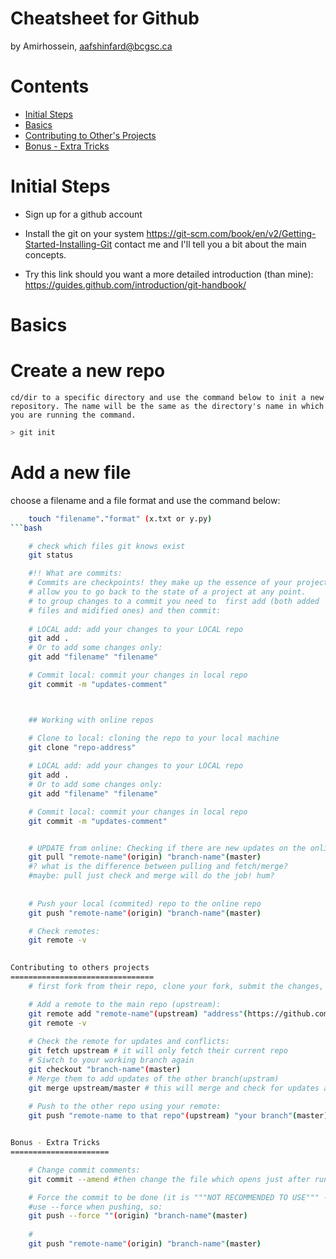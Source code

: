 Cheatsheet for Github
=====================
by Amirhossein, aafshinfard@bcgsc.ca

Contents
========

* [Initial Steps](#initial-steps)
* [Basics](#basics)
* [Contributing to Other's Projects](#contributing-to-others-projects)
* [Bonus - Extra Tricks](#bonus---extra-tricks)


Initial Steps
==============
* Sign up for a github account
* Install the git on your system
	https://git-scm.com/book/en/v2/Getting-Started-Installing-Git
 	contact me and I'll tell you a bit about the main concepts.
	
* Try this link should you want a more detailed introduction (than mine):
	https://guides.github.com/introduction/git-handbook/


Basics
======

# Create a new repo
	cd/dir to a specific directory and use the command below to init a new repository. The name will be the same as the directory's name in which you are running the command.
	
```bash
> git init
```


# Add a new file
choose a filename and a file format and use the command below:
```bash
	touch "filename"."format" (x.txt or y.py)
```bash

	# check which files git knows exist
	git status

	#!! What are commits:
	# Commits are checkpoints! they make up the essence of your project and
	# allow you to go back to the state of a project at any point.
	# to group changes to a commit you need to  first add (both added
	# files and midified ones) and then commit:
	
	# LOCAL add: add your changes to your LOCAL repo
	git add .
	# Or to add some changes only:
	git add "filename" "filename"

	# Commit local: commit your changes in local repo
	git commit -m "updates-comment"



	## Working with online repos

	# Clone to local: cloning the repo to your local machine
	git clone "repo-address"
	
	# LOCAL add: add your changes to your LOCAL repo
	git add .
	# Or to add some changes only:
	git add "filename" "filename"

	# Commit local: commit your changes in local repo
	git commit -m "updates-comment"


	# UPDATE from online: Checking if there are new updates on the online repo:
	git pull "remote-name"(origin) "branch-name"(master)
	#? what is the difference between pulling and fetch/merge?
	#maybe: pull just check and merge will do the job! hum? 
	
	
	# Push your local (commited) repo to the online repo
	git push "remote-name"(origin) "branch-name"(master)

	# Check remotes:
	git remote -v
	

Contributing to others projects
================================
	# first fork from their repo, clone your fork, submit the changes, then:

	# Add a remote to the main repo (upstream):
	git remote add "remote-name"(upstream) "address"(https://github.com/bcgsc/btl.git)
	git remote -v	
	
	# Check the remote for updates and conflicts:
	git fetch upstream # it will only fetch their current repo
	# Siwtch to your working branch again
	git checkout "branch-name"(master)
	# Merge them to add updates of the other branch(upstram)
	git merge upstream/master # this will merge and check for updates and conflicts!
	
	# Push to the other repo using your remote:
	git push "remote-name to that repo"(upstream) "your branch"(master)


Bonus - Extra Tricks
======================

	# Change commit comments:
	git commit --amend #then change the file which opens just after running the code

	# Force the commit to be done (it is """NOT RECOMMENDED TO USE""" --force):
	#use --force when pushing, so:
	git push --force ""(origin) "branch-name"(master)
	
	# 
	git push "remote-name"(origin) "branch-name"(master)
